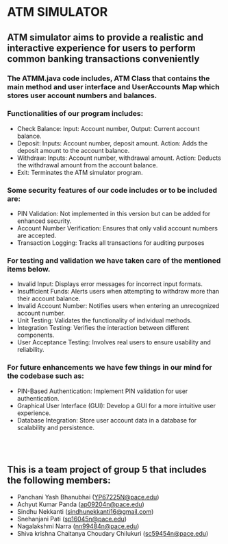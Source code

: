 # ATM SIMULATOR

## ATM simulator aims to provide a realistic and interactive experience for users to perform common banking transactions conveniently
### The ATMM.java code includes, ATM Class that contains the main method and user interface and UserAccounts Map which stores user account numbers and balances.
### Functionalities of our program includes: 
- Check Balance: Input: Account number, Output: Current account balance.
- Deposit: Inputs: Account number, deposit amount. Action: Adds the deposit amount to the account balance.
- Withdraw: Inputs: Account number, withdrawal amount. Action: Deducts the withdrawal amount from the account balance.
- Exit: Terminates the ATM simulator program.
### Some security features of our code includes or to be included are:
- PIN Validation: Not implemented in this version but can be added for enhanced security.
- Account Number Verification: Ensures that only valid account numbers are accepted.
- Transaction Logging: Tracks all transactions for auditing purposes
### For testing and validation we have taken care of the mentioned items below.
- Invalid Input: Displays error messages for incorrect input formats.
- Insufficient Funds: Alerts users when attempting to withdraw more than their account balance.
- Invalid Account Number: Notifies users when entering an unrecognized account number.
- Unit Testing: Validates the functionality of individual methods.
- Integration Testing: Verifies the interaction between different components.
- User Acceptance Testing: Involves real users to ensure usability and reliability.
### For future enhancements we have few things in our mind for the codebase such as:
- PIN-Based Authentication: Implement PIN validation for user authentication.
- Graphical User Interface (GUI): Develop a GUI for a more intuitive user experience.
- Database Integration: Store user account data in a database for scalability and persistence.

<br>
<br>

## This is a team project of group 5 that includes the following members:
- Panchani Yash Bhanubhai (YP67225N@pace.edu)
- Achyut Kumar Panda (ap09204n@pace.edu)
- Sindhu Nekkanti (sindhunekkanti16@gmail.com)
- Snehanjani Pati (sp16045n@pace.edu)
- Nagalakshmi Narra (nn99484n@pace.edu)
- Shiva krishna Chaitanya Choudary Chilukuri (sc59454n@pace.edu) 







